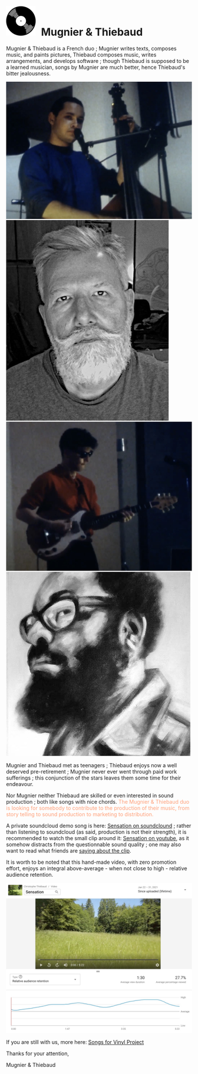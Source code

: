 # <a id="vinyl_brand" style="margin-right:.5rem;" title="Vinyl Title" href="/vinyl/" target="_mugnier_et_thiebaud"><img src="svgs/vinyl_icon.svg"></a> Mugnier & Thiebaud

Mugnier & Thiebaud is a French duo ; Mugnier writes texts, composes music, and paints pictures, Thiebaud composes music, writes arrangements, and develops software ; though Thiebaud is supposed to be a learned musician, songs by Mugnier are much better, hence Thiebaud's bitter jealousness.

<div class="row mb-2"><div class="col">

<img src="Mugnier.jpg" alt="Mugnier" class="img-fluid mb-2">
<img src="Thiebaud3.jpg" alt="Thiebaud" class="img-fluid">

</div><div class="col">

<img src="Thiebaud.jpg" alt="Thiebaud" class="img-fluid mb-2">
<img src="Mugnier2.jpg" alt="Mugnier" class="img-fluid float-end">

</div></div>

Mugnier and Thiebaud met as teenagers ; Thiebaud enjoys now a well deserved pre-retirement ; Mugnier never ever went through paid work sufferings ; this conjunction of the stars leaves them some time for their endeavour.

Nor Mugnier neither Thiebaud are skilled or even interested in sound production ; both like songs with nice chords. <span style="color:lightsalmon">The Mugnier & Thiebaud duo is looking for somebody to contribute to the production of their music, from story telling to sound production to marketing to distribution.</span>

A private soundcloud demo song is here:
[Sensation on soundclound](https://soundcloud.com/christophe-thiebaud/sensation-new-mix/s-oyXVmEq51cf)
; rather than listening to soundcloud (as said, production is not their strength), it is recommended to watch the small clip around it:
[Sensation on youtube](https://youtu.be/tkK7Bi7c7Wc), as it somehow distracts from the questionnable sound quality ; one may also want to read what friends are [saying about the clip](https://www.facebook.com/christophe.thiebaud/posts/10158927764709593).

It is worth to be noted that this hand-made video, with zero promotion effort, enjoys an integral above-average - when not close to high - relative audience retention.

![Relative audience retention](relative_audience_retention.jpg)

If you are still with us, more here: [Songs for Vinyl Project](https://aequologica.net/vinyl/)

Thanks for your attention,

Mugnier & Thiebaud

